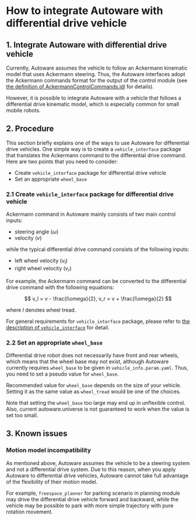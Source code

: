 # How to integrate Autoware with differential drive vehicle

## 1. Integrate Autoware with differential drive vehicle

Currently, Autoware assumes the vehicle to follow an Ackermann kinematic model that uses Ackermann steering.
Thus, the Autoware interfaces adopt the Ackermann commands format for the output of the control module (see [the definition of AckermannControlCommands.idl](https://gitlab.com/autowarefoundation/autoware.auto/autoware_auto_msgs/-/blob/master/autoware_auto_control_msgs/msg/AckermannControlCommand.idl) for details).

However, it is possible to integrate Autoware with a vehicle that follows a differential drive kinematic model, which is especially common for small mobile robots.

## 2. Procedure

This section briefly explains one of the ways to use Autoware for differential drive vehicles.
One simple way is to create a `vehicle_interface` package that translates the Ackermann command to the differential drive command.
Here are two points that you need to consider:
- Create `vehicle_interface` package for differential drive vehicle
- Set an appropriate `wheel_base`


### 2.1 Create `vehicle_interface` package for differential drive vehicle
Ackermann command in Autoware mainly consists of two main control inputs:

- steering angle ($\omega$)
- velocity ($v$)

while the typical differential drive command consists of the following inputs:

- left wheel velocity ($v_l$)
- right wheel velocity ($v_r$)

For example, the Ackermann command can be converted to the differential drive command with the following equations:

$$
v_l = v - \frac{l\omega}{2},
v_r = v + \frac{l\omega}{2}
$$

where $l$ denotes wheel tread.

For general requirements for `vehicle_interface` package, please refer to [the description of `vehicle_interface`](https://autowarefoundation.github.io/autoware-documentation/main/design/autoware-interfaces/components/vehicle-interface/) for detail.

### 2.2 Set an appropriate `wheel_base`
Differential drive robot does not necessarily have front and rear wheels, which means that the wheel base may not exist, although Autoware currently requires `wheel_base` to be given in `vehicle_info.param.yaml`.
Thus, you need to set a pseudo value for `wheel_base`. 

Recommended value for `wheel_base` depends on the size of your vehicle. Setting it as the same value as `wheel_tread` would be one of the choices.

Note that setting the `wheel_base` too large may end up in unflexible control. Also, current autoware.universe is not guaranteed to work when the value is set too small.


## 3. Known issues

### Motion model incompatibility

As mentioned above, Autoware assumes the vehicle to be a steering system and not a differential drive system.
Due to this reason, when you apply Autoware to differential drive vehicles, Autoware cannot take full advantage of the flexibility of their motion model.

For example, `freespace_planner` for parking scenario in planning module may drive the differential drive vehicle forward and backward,
while the vehicle may be possible to park with more simple trajectory with pure rotation movement.
